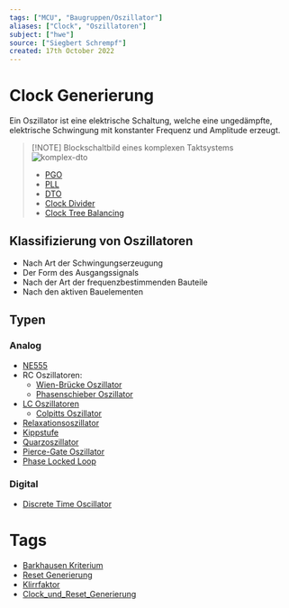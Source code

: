 ```yaml
---
tags: ["MCU", "Baugruppen/Oszillator"]
aliases: ["Clock", "Oszillatoren"]
subject: ["hwe"]
source: ["Siegbert Schrempf"]
created: 17th October 2022
---
```


# Clock Generierung

Ein Oszillator ist eine elektrische Schaltung, welche eine ungedämpfte, elektrische Schwingung mit konstanter Frequenz und Amplitude erzeugt.

> [!NOTE] Blockschaltbild eines komplexen Taktsystems  
> ![komplex-dto](../assets/komplex-dto.png)
> - [PGO](Pierce-Gate%20Oszillator.md)
> - [PLL](Phase%20Locked%20Loop.md)
> - [DTO](Discrete%20Time%20Oscillator.md)
> - [Clock Divider](Clock%20Divider.md)
> - [Clock Tree Balancing](Clock%20Tree%20Balancing.md)

## Klassifizierung von Oszillatoren

- Nach Art der Schwingungserzeugung
- Der Form des Ausgangssignals
- Nach der Art der frequenzbestimmenden Bauteile
- Nach den aktiven Bauelementen

## Typen

### Analog

- [NE555](NE555.md)
- RC Oszillatoren:
	- [Wien-Brücke Oszillator](Wien-Brücke%20Oszillator.md)
	- [Phasenschieber Oszillator](Phasenschieber%20Oszillator.md)
- [LC Oszillatoren](LC%20Oszillatoren.md)
	- [Colpitts Oszillator](Colpitts%20Oszillator.md)
- [Relaxationsoszillator](Relaxationsoszillator.md)
- [Kippstufe](Kippstufe.md)
- [Quarzoszillator](Quarzoszillator.md)
- [Pierce-Gate Oszillator](Pierce-Gate%20Oszillator.md)
- [Phase Locked Loop](Phase%20Locked%20Loop.md)

### Digital

- [Discrete Time Oscillator](Discrete%20Time%20Oscillator.md)

# Tags

- [Barkhausen Kriterium](Barkhausen%20Kriterium.md)
- [Reset Generierung](../../Digitaltechnik/Reset%20Generierung.md)
- [Klirrfaktor](Klirrfaktor.md)
- [Clock_und_Reset_Generierung](../assets/pdf/Clock_und_Reset_Generierung.pdf)